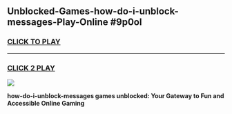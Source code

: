 
## Unblocked-Games-how-do-i-unblock-messages-Play-Online #9p0ol
<h3>
<a href="https://news.freeplayer.one?title=how-do-i-unblock-messages&ref=3">CLICK TO PLAY</a></h3>
<hr>

<h3>
<a href="https://news.freeplayer.one?title=how-do-i-unblock-messages&ref=3">CLICK 2 PLAY</a>
  
</h3>

<a href="https://news.freeplayer.one?title=how-do-i-unblock-messages&ref=3"><img src="https://clearcache.store/games.png"></a>


**how-do-i-unblock-messages games unblocked: Your Gateway to Fun and Accessible Online Gaming**
